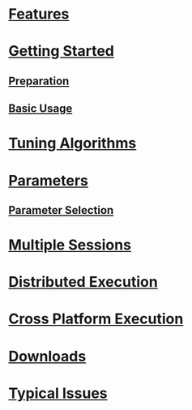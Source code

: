 # [Features](features.md)

# [Getting Started](intro.md)

## [Preparation](preparation.md)

## [Basic Usage](basic_usage.md)

# [Tuning Algorithms](algorithms.md)

# [Parameters](parameters.md)

## [Parameter Selection](parameter_selection.md)

# [Multiple Sessions](statusdump.md)

# [Distributed Execution](distributed.md)

# [Cross Platform Execution](cross_platform.md)

# [Downloads](../download.md)

# [Typical Issues](typical_issues.md)

